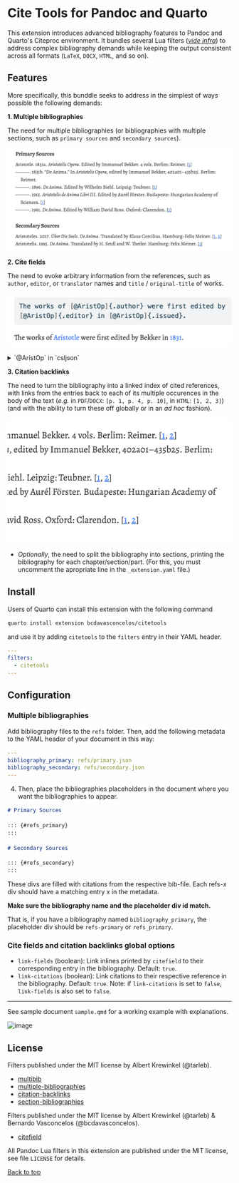 # Cite Tools for Pandoc and Quarto

<!-- [![GitHub build status][CI badge]][CI workflow] -->

This extension introduces advanced bibliography features to Pandoc and Quarto's Citeproc environment. It bundles several Lua filters ([*vide infra*](#license)) to address complex bibliography demands while keeping the output consistent across all formats (`LaTeX`, `DOCX`, `HTML`, and so on).

## Features


More specifically, this bunddle seeks to address in the simplest of ways possible the following demands:

**1. Multiple bibliographies**

The need for multiple bibliographies (or bibliographies with multiple sections, such as `primary sources` and `secondary sources`).

![](2023-03-18-22-02-26.png)

**2. Cite fields**

The need to evoke arbitrary information from the references, such as `author`, `editor`, or `translator` names and `title` / `original-title` of works.

![](2023-03-18-22-24-10.png)

<details>
  <summary>`@AristOp` in `csljson`</summary>

```json
{
    "author": [
      {
        "family": "Aristotle"
      }
    ],
    "editor": [
      {
        "family": "Bekker",
        "given": "Immanuel"
      }
    ],
    "id": "AristOp",
    "issued": {
      "date-parts": [
        [
          1831
        ]
      ]
    },
    "number-of-volumes": "4",
    "publisher": "Reimer",
    "publisher-place": "Berlim",
    "title": "Aristotelis opera",
    "type": "book"
  }
```

</details>

**3. Citation backlinks**

The need to turn the bibliography into a linked index of cited references, with links from the entries back to each of its multiple occurences in the body of the text (*e.g.* in `PDF`/`DOCX`: `[p. 1, p. 4, p. 10]`, in `HTML`: `[1, 2, 3]`) (and with the ability to turn these off globally or in an *ad hoc* fashion).

![](2023-03-18-22-32-06.png)

- *Optionally*, the need to split the bibliography into sections, printing the bibliography for each chapter/section/part. (For this, you must uncomment the apropriate line in the `_extension.yaml` file.)

## Install

Users of Quarto can install this extension with the following command

```bash
quarto install extension bcdavasconcelos/citetools
```

and use it by adding `citetools` to the `filters` entry in their YAML header.

``` yaml
---
filters:
  - citetools
---
```

## Configuration

### Multiple bibliographies

Add bibliography files to the `refs` folder. Then, add the following metadata to the YAML header of your document in this way:

```yaml
---
bibliography_primary: refs/primary.json
bibliography_secondary: refs/secondary.json
---
```

4. Then, place the bibliographies placeholders in the document where you want the bibliographies to appear.

``` markdown
# Primary Sources

::: {#refs_primary}
:::

# Secondary Sources

::: {#refs_secondary}
:::
```

These divs are filled with citations from the respective bib-file. Each refs-*x* div should have a matching entry *x* in the metadata.

**Make sure the bibliography name and the placeholder div id match.**

That is, if you have a bibliography named `bibliography_primary`, the placeholder div should be `refs-primary` or `refs_primary`.

### Cite fields and citation backlinks global options

- `link-fields` (boolean): Link inlines printed by `citefield` to their corresponding entry in the bibliography. Default: `true`.
- `link-citations` (boolean): Link citations to their respective reference in the bibliography. Default: `true`. Note: if `link-citations` is set to `false`, `link-fields` is also set to `false`.

---

See sample document `sample.qmd` for a working example with explanations.


<img width="665" alt="image" src="https://user-images.githubusercontent.com/35749099/226091195-7b27f8a7-c802-4cbb-bac9-81265b7aed45.png">


License
------------------------------------------------------------------
Filters published under the MIT license by Albert Krewinkel (@tarleb).

- [multibib](https://github.com/pandoc-ext/multibib)
- [multiple-bibliographies](https://github.com/pandoc/lua-filters/tree/master/multiple-bibliographies)
- [citation-backlinks](https://github.com/bcdavasconcelos/citation-backlinks)
- [section-bibliographies](https://github.com/pandoc-ext/section-bibliographies)

Filters published under the MIT license by Albert Krewinkel (@tarleb) & Bernardo Vasconcelos (@bcdavasconcelos).

- [citefield](https://github.com/bcdavasconcelos/citefield)


All Pandoc Lua filters in this extension are published under the MIT license, see
file `LICENSE` for details.

[Back to top](#cite-tools-for-pandoc-and-quarto)
